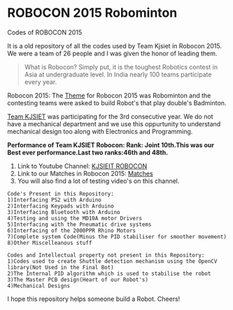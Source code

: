 # ROBOCON 2015 Robominton
Codes of ROBOCON 2015

It is a old repository of all the codes used by Team Kjsiet in Robocon 2015. We were a team of 26 people and I was given the honor of leading them.

> What is Robocon?
Simply put, it is the toughest Robotics contest in Asia at undergraduate level. In India nearly 100 teams participate every year.

Robocon 2015: 
The [Theme](https://www.youtube.com/watch?v=V0XEc4N8yvE) for Robocon 2015 was Robominton and the contesting teams were asked to build Robot's that play double's Badminton. 

[Team KJSIET](https://www.somaiya.edu/kjsieit/Initiative/Robocon) was participating for the 3rd consecutive year. We do not have a mechanical department and we use this oppurtunity to understand mechanical design too along with Electronics and Programming.

**Performance of Team KJSIET Robocon: Rank: Joint 10th.This was our Best ever performance.Last two ranks:46th and 48th.**

1. Link to Youtube Channel: [KJSIEIT ROBOCON](https://www.youtube.com/channel/UChc-3cPhotoIvsTxlV0tOeg)
2. Link to our Matches in Robocon 2015: [Matches](https://www.youtube.com/watch?v=wfj4C9W8Lp8&list=PLzlqyUyoIAeKrWsyxdK00kTYIsfAp0Duj)
3. You will also find a lot of testing video's on this channel. 

```
Code's Present in this Repository:
1)Interfacing PS2 with Arduino
2)Interfacing Keypads with Arduino
3)Interfacing Bluetooth with Arduino
4)Testing and using the MD10A motor Drivers
5)Interfacing with the Pneumatic drive systems
6)Interfacing of the 2000PPR Rhino Motors
7)Complete system Code(Minus the PID stabiliser for smoother movement)
8)Other Miscelleanous stuff
```
```
Codes and Intellectual property not present in this Repository:
1)Codes used to create Shuttle detection mechanism using the OpenCV library(Not Used in the Final Bot)
2)The Internal PID algorithm which is used to stabilise the robot
3)The Master PCB design(Heart of our Robot's) 
4)Mechanical Designs
```

I hope this repository helps someone build a Robot. Cheers! 






